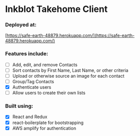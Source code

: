 # Inkblot Takehome Client

### Deployed at:

[https://safe-earth-48879.herokuapp.com/](https://safe-earth-48879.herokuapp.com/)

### Features include:

- [ ] Add, edit, and remove Contacts
- [ ] Sort contacts by First Name, Last Name, or other criteria
- [ ] Upload or otherwise source an image for each contact
- [ ] Group/Tag Contacts
- [x] Authenticate users
- [ ] Allow users to create their own lists

### Built using:

- [x] React and Redux
- [x] react-boilerplate for bootstrapping
- [x] AWS amplify for authentication
